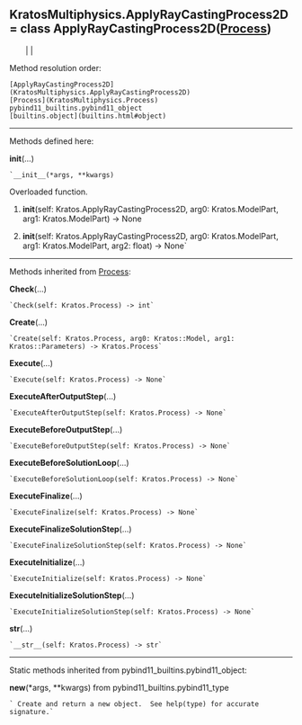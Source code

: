   
**KratosMultiphysics.ApplyRayCastingProcess2D** = class
ApplyRayCastingProcess2D([Process](KratosMultiphysics.Process))  
---  
`    `|   |

Method resolution order:

    [ApplyRayCastingProcess2D](KratosMultiphysics.ApplyRayCastingProcess2D)
    [Process](KratosMultiphysics.Process)
    pybind11_builtins.pybind11_object
    [builtins.object](builtins.html#object)

* * *

Methods defined here:  

**__init__**(...)

    `__init__(*args, **kwargs)  
Overloaded  function.  
  
1. __init__(self: Kratos.ApplyRayCastingProcess2D, arg0: Kratos.ModelPart, arg1: Kratos.ModelPart) -> None  
  
2. __init__(self: Kratos.ApplyRayCastingProcess2D, arg0: Kratos.ModelPart, arg1: Kratos.ModelPart, arg2: float) -> None`

* * *

Methods inherited from [Process](KratosMultiphysics.Process):  

**Check**(...)

    `Check(self: Kratos.Process) -> int`

**Create**(...)

    `Create(self: Kratos.Process, arg0: Kratos::Model, arg1: Kratos::Parameters) -> Kratos.Process`

**Execute**(...)

    `Execute(self: Kratos.Process) -> None`

**ExecuteAfterOutputStep**(...)

    `ExecuteAfterOutputStep(self: Kratos.Process) -> None`

**ExecuteBeforeOutputStep**(...)

    `ExecuteBeforeOutputStep(self: Kratos.Process) -> None`

**ExecuteBeforeSolutionLoop**(...)

    `ExecuteBeforeSolutionLoop(self: Kratos.Process) -> None`

**ExecuteFinalize**(...)

    `ExecuteFinalize(self: Kratos.Process) -> None`

**ExecuteFinalizeSolutionStep**(...)

    `ExecuteFinalizeSolutionStep(self: Kratos.Process) -> None`

**ExecuteInitialize**(...)

    `ExecuteInitialize(self: Kratos.Process) -> None`

**ExecuteInitializeSolutionStep**(...)

    `ExecuteInitializeSolutionStep(self: Kratos.Process) -> None`

**__str__**(...)

    `__str__(self: Kratos.Process) -> str`

* * *

Static methods inherited from pybind11_builtins.pybind11_object:  

**__new__**(*args, **kwargs) from pybind11_builtins.pybind11_type

    ` Create and return a new object.  See help(type) for accurate signature.`

